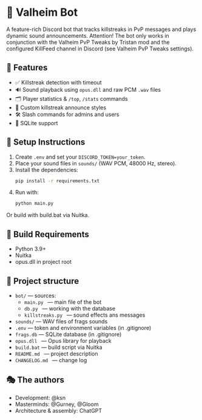 # 🤖 Valheim Bot

A feature-rich Discord bot that tracks killstreaks in PvP messages and plays dynamic sound announcements.
Attention! The bot only works in conjunction with the Valheim PvP Tweaks by Tristan mod and the configured KillFeed channel in Discord (see Valheim PvP Tweaks settings).

## 🎨 Features

- ✅ Killstreak detection with timeout
- 🔊 Sound playback using `opus.dll` and raw PCM `.wav` files
- 🗂️ Player statistics & `/top`, `/stats` commands
- 🎨 Custom killstreak announce styles
- 🛠 Slash commands for admins and users
- 💾 SQLite support

## 📜 Setup Instructions

1. Create `.env` and set your `DISCORD_TOKEN=your_token`.
2. Place your sound files in `sounds/` (WAV PCM, 48000 Hz, stereo).
3. Install the dependencies:
   ```bash
   pip install -r requirements.txt
   ```
4. Run with:
    ```bash
    python main.py
    ```

Or build with build.bat via Nuitka.

## 🔧 Build Requirements

- Python 3.9+
- Nuitka
- opus.dll in project root

## 📁 Project structure

- `bot/` — sources:
  - `main.py ` — main file of the bot
  - `db.py ` — working with the database
  - `killstreaks.py ` — sound effects ans messages
- `sounds/` — WAV files of frags sounds
- `.env` — token and environment variables (in .gitignore)
- `frags.db` — SQLite database (in .gitignore)
- `opus.dll ` — Opus library for playback
- `build.bat` — build script via Nuitka
- `README.md ` — project description
- `CHANGELOG.md ` — change log

## 🎭 The authors

- Development: @ksn
- Masterminds: @Gurney, @Gloom
- Architecture & assembly: ChatGPT